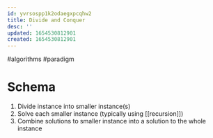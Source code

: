 ```yaml
---
id: yvrsospp1k2odaegxpcqhw2
title: Divide and Conquer
desc: ''
updated: 1654530812901
created: 1654530812901
---
```

#algorithms #paradigm
# Schema
1. Divide instance into smaller instance(s)
2. Solve each smaller instance (typically using [[recursion]])
3. Combine solutions to smaller instance into a solution to the whole instance
